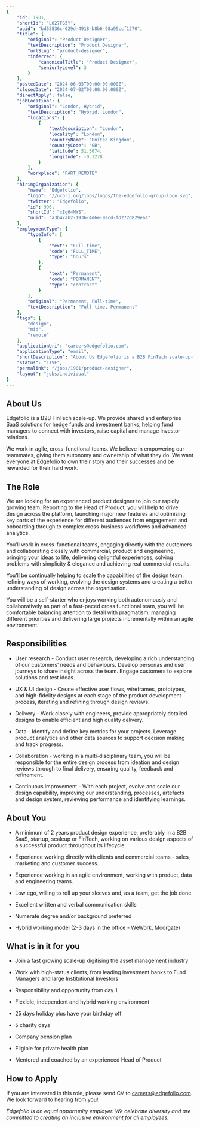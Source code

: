```yaml
---
{
	"id": 1901,
	"shortId": "L027FG5Y",
	"uuid": "bd55836c-029d-4918-b8b6-98a99ccf1270",
	"title": {
		"original": "Product Designer",
		"textDescription": "Product Designer",
		"urlSlug": "product-designer",
		"inferred": {
			"canonicalTitle": "Product Designer",
			"seniortyLevel": 3
		}
	},
	"postedDate": "2024-06-05T00:00:00.000Z",
	"closedDate": "2024-07-02T00:00:00.000Z",
	"directApply": false,
	"jobLocation": {
		"original": "London, Hybrid",
		"textDescription": "Hybrid, London",
		"locations": [
			{
				"textDescription": "London",
				"locality": "London",
				"countryName": "United Kingdom",
				"countryCode": "GB",
				"latitude": 51.5074,
				"longitude": -0.1278
			}
		],
		"workplace": "PART_REMOTE"
	},
	"hiringOrganization": {
		"name": "Edgefolio",
		"logo": "//uxbri.org/jobs/logos/the-edgefolio-group-logo.svg",
		"twitter": "Edgefolio",
		"id": 996,
		"shortId": "xIg64MYS",
		"uuid": "a3b47ab2-1936-4d6e-9acd-fd272d829eaa"
	},
	"employmentType": {
		"typeInfo": [
			{
				"text": "Full-time",
				"code": "FULL_TIME",
				"type": "hours"
			},
			{
				"text": "Permanent",
				"code": "PERMANENT",
				"type": "contract"
			}
		],
		"original": "Permanent, Full-time",
		"textDescription": "Full-time, Permanent"
	},
	"tags": [
		"design",
		"mid",
		"remote"
	],
	"applicationUri": "careers@edgefolio.com",
	"applicationType": "email",
	"shortDescription": "About Us Edgefolio is a B2B FinTech scale-up-. We provide shared and enterprise SaaS solutions for hedge funds and investment banks, helping fund managers to connect with investors, raise capital and",
	"status": "LIVE",
	"permalink": "/jobs/1901/product-designer",
	"layout": "jobs/individual"
}
---
```

<h2>About Us</h2><p>Edgefolio is a B2B FinTech scale-up. We provide shared and enterprise SaaS solutions for hedge funds and investment banks, helping fund managers to connect with investors, raise capital and manage investor relations.</p><p>We work in agile, cross-functional teams. We believe in empowering our teammates, giving them autonomy and ownership of what they do. We want everyone at Edgefolio to own their story and their successes and be rewarded for their hard work.</p><h2>The Role</h2><p>We are looking for an experienced product designer to join our rapidly growing team. Reporting to the Head of Product, you will help to drive design across the platform, launching major new features and optimising key parts of the experience for different audiences from engagement and onboarding through to complex cross-business workflows and advanced analytics.</p><p>You’ll work in cross-functional teams, engaging directly with the customers and collaborating closely with commercial, product and engineering, bringing your ideas to life, delivering delightful experiences, solving problems with simplicity &amp; elegance and achieving real commercial results.</p><p>You’ll be continually helping to scale the capabilities of the design team, refining ways of working, evolving the design systems and creating a better understanding of design across the organisation.</p><p>You will be a self-starter who enjoys working both autonomously and collaboratively as part of a fast-paced cross functional team, you will be comfortable balancing attention to detail with pragmatism, managing different priorities and delivering large projects incrementally within an agile environment.</p><h2>Responsibilities</h2><ul><li><p>User research - Conduct user research, developing a rich understanding of our customers’ needs and behaviours. Develop personas and user journeys to share insight across the team. Engage customers to explore solutions and test ideas.</p></li><li><p>UX &amp; UI design - Create effective user flows, wireframes, prototypes, and high-fidelity designs at each stage of the product development process, iterating and refining through design reviews.</p></li><li><p>Delivery - Work closely with engineers, provide appropriately detailed designs to enable efficient and high quality delivery.</p></li><li><p>Data - Identify and define key metrics for your projects. Leverage product analytics and other data sources to support decision making and track progress.</p></li><li><p>Collaboration - working in a multi-disciplinary team, you will be responsible for the entire design process from ideation and design reviews through to final delivery, ensuring quality, feedback and refinement.</p></li></ul><ul><li><p>Continuous improvement - With each project, evolve and scale our design capability, improving our understanding, processes, artefacts and design system, reviewing performance and identifying learnings.</p></li></ul><h2>About You</h2><ul><li><p>A minimum of 2 years product design experience, preferably in a B2B SaaS, startup, scaleup or FinTech, working on various design aspects of a successful product throughout its lifecycle.</p></li><li><p>Experience working directly with clients and commercial teams - sales, marketing and customer success.</p></li><li><p>Experience working in an agile environment, working with product, data and engineering teams.</p></li><li><p>Low ego, willing to roll up your sleeves and, as a team, get the job done</p></li><li><p>Excellent written and verbal communication skills</p></li><li><p>Numerate degree and/or background preferred</p></li><li><p>Hybrid working model (2-3 days in the office - WeWork, Moorgate)</p></li></ul><h2>What is in it for you</h2><ul><li><p>Join a fast growing scale-up digitising the asset management industry</p></li><li><p>Work with high-status clients, from leading investment banks to Fund Managers and large Institutional Investors</p></li><li><p>Responsibility and opportunity from day 1</p></li><li><p>Flexible, independent and hybrid working environment</p></li><li><p>25 days holiday plus have your birthday off</p></li><li><p>5 charity days</p></li><li><p>Company pension plan</p></li><li><p>Eligible for private health plan</p></li><li><p>Mentored and coached by an experienced Head of Product</p></li></ul><h2>How to Apply</h2><p>If you are interested in this role, please send CV to <a target="_blank" rel="noopener noreferrer nofollow" href="mailto:careers@edgefolio.com">careers@edgefolio.com</a>. We look forward to hearing from you!</p><p><em>Edgefolio is an equal opportunity employer. We celebrate diversity and are committed to creating an inclusive environment for all employees.</em></p>
